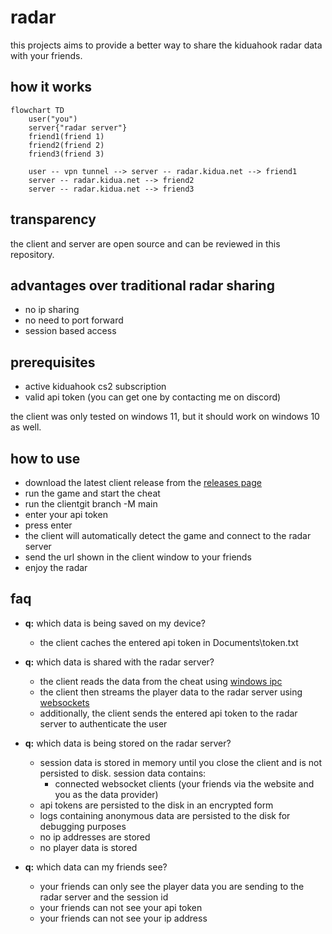 # radar

this projects aims to provide a better way to share the kiduahook radar data with your friends.

## how it works

```mermaid
flowchart TD
    user("you")
    server{"radar server"} 
    friend1(friend 1)
    friend2(friend 2)
    friend3(friend 3)

    user -- vpn tunnel --> server -- radar.kidua.net --> friend1
    server -- radar.kidua.net --> friend2
    server -- radar.kidua.net --> friend3
```

## transparency

the client and server are open source and can be reviewed in this repository.

## advantages over traditional radar sharing

- no ip sharing
- no need to port forward
- session based access

## prerequisites

- active kiduahook cs2 subscription
- valid api token (you can get one by contacting me on discord)

the client was only tested on windows 11, but it should work on windows 10 as well.

## how to use

- download the latest client release from the [releases page](https://github.com/radartechnology/radar/releases/latest)
- run the game and start the cheat
- run the clientgit branch -M main
- enter your api token
- press enter
- the client will automatically detect the game and connect to the radar server
- send the url shown in the client window to your friends
- enjoy the radar

## faq

- **q:** which data is being saved on my device?
    - the client caches the entered api token in Documents\token.txt

- **q:** which data is shared with the radar server?
    - the client reads the data from the cheat
      using [windows ipc](https://learn.microsoft.com/en-us/windows/win32/ipc/pipes)
    - the client then streams the player data to the radar server
      using [websockets](https://developer.mozilla.org/en-US/docs/Web/API/WebSockets_API)
    - additionally, the client sends the entered api token to the radar server to authenticate the user

- **q:** which data is being stored on the radar server?
    - session data is stored in memory until you close the client and is not persisted to disk. session data contains:
        - connected websocket clients (your friends via the website and you as the data provider)
    - api tokens are persisted to the disk in an encrypted form
    - logs containing anonymous data are persisted to the disk for debugging purposes
    - no ip addresses are stored
    - no player data is stored

- **q:** which data can my friends see?
    - your friends can only see the player data you are sending to the radar server and the session id
    - your friends can not see your api token
    - your friends can not see your ip address
